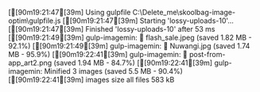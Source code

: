 [[90m19:21:47[39m] Using gulpfile C:\Delete_me\skoolbag-image-optim\gulpfile.js
[[90m19:21:47[39m] Starting 'lossy-uploads-10'...
[[90m19:21:47[39m] Finished 'lossy-uploads-10' after 53 ms
[[90m19:21:49[39m] gulp-imagemin: ✔ flash_sale.jpeg (saved 1.82 MB - 92.1%)
[[90m19:21:49[39m] gulp-imagemin: ✔ Nuwangi.jpg (saved 1.74 MB - 95.9%)
[[90m19:22:41[39m] gulp-imagemin: ✔ post-from-app_art2.png (saved 1.94 MB - 84.7%)
[[90m19:22:41[39m] gulp-imagemin: Minified 3 images (saved 5.5 MB - 90.4%)
[[90m19:22:41[39m] images size all files 583 kB
